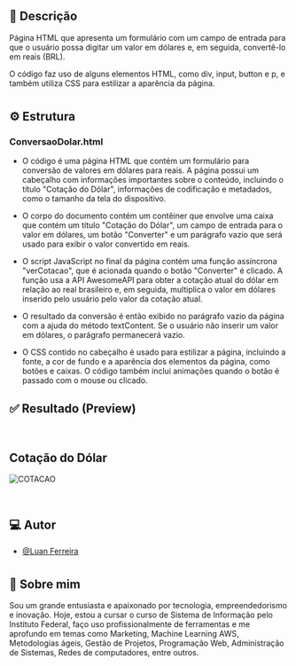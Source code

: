 ## 🧾 Descrição

Página HTML que apresenta um formulário com um campo de entrada para que o usuário possa digitar um valor em dólares e, em seguida, convertê-lo em reais (BRL). 

O código faz uso de alguns elementos HTML, como div, input, button e p, e também utiliza CSS para estilizar a aparência da página.

<h1>

## ⚙️ Estrutura

### ConversaoDolar.html
- O código é uma página HTML que contém um formulário para conversão de valores em dólares para reais. A página possui um cabeçalho com informações importantes sobre o conteúdo, incluindo o título "Cotação do Dólar", informações de codificação e metadados, como o tamanho da tela do dispositivo.

- O corpo do documento contém um contêiner que envolve uma caixa que contém um título "Cotação do Dólar", um campo de entrada para o valor em dólares, um botão "Converter" e um parágrafo vazio que será usado para exibir o valor convertido em reais.

- O script JavaScript no final da página contém uma função assíncrona "verCotacao", que é acionada quando o botão "Converter" é clicado. A função usa a API AwesomeAPI para obter a cotação atual do dólar em relação ao real brasileiro e, em seguida, multiplica o valor em dólares inserido pelo usuário pelo valor da cotação atual.

- O resultado da conversão é então exibido no parágrafo vazio da página com a ajuda do método textContent. Se o usuário não inserir um valor em dólares, o parágrafo permanecerá vazio.

- O CSS contido no cabeçalho é usado para estilizar a página, incluindo a fonte, a cor de fundo e a aparência dos elementos da página, como botões e caixas. O código também inclui animações quando o botão é passado com o mouse ou clicado.



## ✅ Resultado (Preview)
<br>

## Cotação do Dólar
![COTACAO](https://i.imgur.com/jqzXphG.png)

<br>

## 💻 Autor

- [@Luan Ferreira](https://github.com/fluanbrito)

<h1>

## 🚀 Sobre mim
Sou um grande entusiasta e apaixonado por tecnologia, empreendedorismo e inovação. Hoje, estou a cursar o curso de Sistema de Informação pelo Instituto Federal, faço uso profissionalmente de ferramentas e me aprofundo em temas como Marketing, Machine Learning AWS, Metodologias ágeis, Gestão de Projetos, Programação Web, Administração de Sistemas, Redes de computadores, entre outros.
